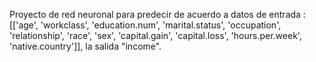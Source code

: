 Proyecto de red neuronal para predecir de acuerdo a datos de entrada :[['age', 'workclass', 'education.num',
       'marital.status', 'occupation', 'relationship', 'race', 'sex',
       'capital.gain', 'capital.loss', 'hours.per.week', 'native.country']], la salida  "income". 
 

